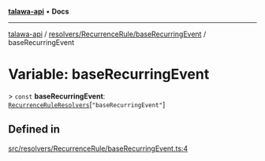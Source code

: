 [**talawa-api**](../../../../README.md) • **Docs**

***

[talawa-api](../../../../modules.md) / [resolvers/RecurrenceRule/baseRecurringEvent](../README.md) / baseRecurringEvent

# Variable: baseRecurringEvent

\> `const` **baseRecurringEvent**: [`RecurrenceRuleResolvers`](../../../../types/generatedGraphQLTypes/type-aliases/RecurrenceRuleResolvers.md)\[`"baseRecurringEvent"`\]

## Defined in

[src/resolvers/RecurrenceRule/baseRecurringEvent.ts:4](https://github.com/PalisadoesFoundation/talawa-api/blob/2f8fb6988cd34004fbbf76550c8eef691b861a19/src/resolvers/RecurrenceRule/baseRecurringEvent.ts#L4)
